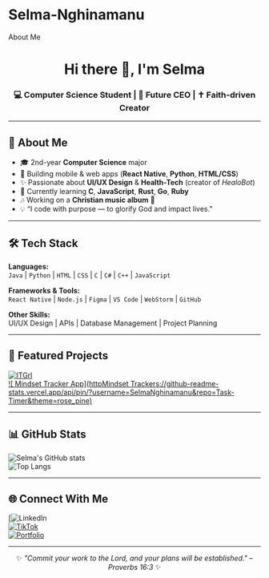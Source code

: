 # Selma-Nghinamanu
About Me
<h1 align="center">Hi there 👋, I'm Selma</h1>
<h3 align="center">💻 Computer Science Student | 🎯 Future CEO | ✝️ Faith-driven Creator</h3>

---

## 🌸 About Me
- 🎓 2nd-year **Computer Science** major  
- 📱 Building mobile & web apps (**React Native**, **Python**, **HTML/CSS**)  
- ✨ Passionate about **UI/UX Design** & **Health-Tech** (creator of *HealoBot*)  
- 🌱 Currently learning **C**, **JavaScript**, **Rust**, **Go**, **Ruby**  
- 🎶 Working on a **Christian music album** 🎵  
- 💡 “I code with purpose — to glorify God and impact lives.”

---

## 🛠 Tech Stack
**Languages:**  
`Java` | `Python` | `HTML` | `CSS` | `C` | `C#` | `C++` | `JavaScript`  

**Frameworks & Tools:**  
`React Native` | `Node.js` | `Figma` | `VS Code` | `WebStorm` | `GitHub`  

**Other Skills:**  
UI/UX Design | APIs | Database Management | Project Planning  

---

## 📌 Featured Projects
[![ITGrl](https://github-readme-stats.vercel.app/api/pin/?username=SelmaNg)](https://itgrl-site.netlify.app)  
[![ Mindset Tracker App](httpMindset Trackers://github-readme-stats.vercel.app/api/pin/?username=SelmaNghinamanu&repo=Task-Timer&theme=rose_pine)](https://daytracking.netlify.app)  

---

## 📊 GitHub Stats
![Selma's GitHub stats](https://github-readme-stats.vercel.app/api?username=SelmaNghinamanu&show_icons=true&theme=rose_pine)  
![Top Langs](https://github-readme-stats.vercel.app/api/top-langs/?username=SelmaNghinamanu&layout=compact&theme=rose_pine)

---

## 🌐 Connect With Me
[![LinkedIn](https://www.linkedin.com/in/selma-nghinamanu-b505792b1/)  
[![TikTok](https://p16-sign-va.tiktokcdn.com/tos-maliva-avt-0068/cafcebb4e1762b42d567d5373541c942~tplv-tiktokx-cropcenter:1080:1080.jpeg?dr=14579&refresh_token=bb911f19&x-expires=1755439200&x-signature=k%2BfxdustBJhRrWIxufrR3ulwOTg%3D&t=4d5b0474&ps=13740610&shp=a5d48078&shcp=81f88b70&idc=maliva)](https://www.tiktok.com/@ndillyyy._?lang=en-GB)  
[![Portfolio](https://img.shields.io/badge/Portfolio-FF69B4?logo=About.me&logoColor=white)](https://ndilly-snest.netlify.app)  

---

<p align="center">✨ <em>"Commit your work to the Lord, and your plans will be established." – Proverbs 16:3</em> ✨</p>
